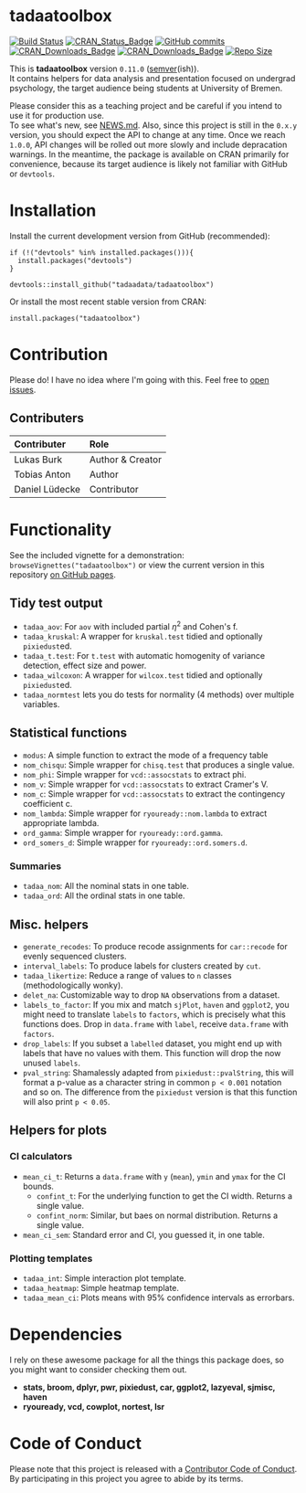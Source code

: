 
<!-- README.md is generated from README.Rmd. Please edit that file -->
tadaatoolbox
============

[![Build Status](https://travis-ci.org/tadaadata/tadaatoolbox.svg)](https://travis-ci.org/tadaadata/tadaatoolbox) [![CRAN\_Status\_Badge](https://www.r-pkg.org/badges/version/tadaatoolbox)](https://cran.r-project.org/package=tadaatoolbox) [![GitHub commits](https://img.shields.io/github/commits-since/tadaadata/tadaatoolbox/0.10.0.svg?maxAge=2592000)]() [![CRAN\_Downloads\_Badge](https://cranlogs.r-pkg.org/badges/grand-total/tadaatoolbox)](https://cran.r-project.org/package=tadaatoolbox) [![CRAN\_Downloads\_Badge](https://cranlogs.r-pkg.org/badges/tadaatoolbox)](https://cran.r-project.org/package=tadaatoolbox) [![Repo Size](https://reposs.herokuapp.com/?path=tadaadata/tadaatoolbox)](https://github.com/rexfinn/reposs)

This is **tadaatoolbox** version `0.11.0` ([semver](http://semver.org/)(ish)).<br /> It contains helpers for data analysis and presentation focused on undergrad psychology, the target audience being students at University of Bremen.

Please consider this as a teaching project and be careful if you intend to use it for production use.<br /> To see what's new, see [NEWS.md](https://github.com/tadaadata/tadaatoolbox/blob/master/NEWS.md).
Also, since this project is still in the `0.x.y` version, you should expect the API to change at any time. Once we reach `1.0.0`, API changes will be rolled out more slowly and include depracation warnings. In the meantime, the package is available on CRAN primarily for convenience, because its target audience is likely not familiar with GitHub or `devtools`.

Installation
============

Install the current development version from GitHub (recommended):

    if (!("devtools" %in% installed.packages())){
      install.packages("devtools")
    }

    devtools::install_github("tadaadata/tadaatoolbox")

Or install the most recent stable version from CRAN:

    install.packages("tadaatoolbox")

Contribution
============

Please do! I have no idea where I'm going with this. Feel free to [open issues](https://github.com/tadaadata/tadaatoolbox/issues).

Contributers
------------

| Contributer    | Role             |
|:---------------|:-----------------|
| Lukas Burk     | Author & Creator |
| Tobias Anton   | Author           |
| Daniel Lüdecke | Contributor      |

Functionality
=============

See the included vignette for a demonstration: `browseVignettes("tadaatoolbox")` or view the current version in this repository [on GitHub pages](https://tadaadata.github.io/tadaatoolbox/).

Tidy test output
----------------

-   `tadaa_aov`: For `aov` with included partial *η*<sup>2</sup> and Cohen's f.
-   `tadaa_kruskal`: A wrapper for `kruskal.test` tidied and optionally `pixiedust`ed.
-   `tadaa_t.test`: For `t.test` with automatic homogenity of variance detection, effect size and power.
-   `tadaa_wilcoxon`: A wrapper for `wilcox.test` tidied and optionally `pixiedust`ed.
-   `tadaa_normtest` lets you do tests for normality (4 methods) over multiple variables.

Statistical functions
---------------------

-   `modus`: A simple function to extract the mode of a frequency table
-   `nom_chisqu`: Simple wrapper for `chisq.test` that produces a single value.
-   `nom_phi`: Simple wrapper for `vcd::assocstats` to extract phi.
-   `nom_v`: Simple wrapper for `vcd::assocstats` to extract Cramer's V.
-   `nom_c`: Simple wrapper for `vcd::assocstats` to extract the contingency coefficient c.
-   `nom_lambda`: Simple wrapper for `ryouready::nom.lambda` to extract appropriate lambda.
-   `ord_gamma`: Simple wrapper for `ryouready::ord.gamma`.
-   `ord_somers_d`: Simple wrapper for `ryouready::ord.somers.d`.

### Summaries

-   `tadaa_nom`: All the nominal stats in one table.
-   `tadaa_ord`: All the ordinal stats in one table.

Misc. helpers
-------------

-   `generate_recodes`: To produce recode assignments for `car::recode` for evenly sequenced clusters.
-   `interval_labels`: To produce labels for clusters created by `cut`.
-   `tadaa_likertize`: Reduce a range of values to `n` classes (methodologically wonky).
-   `delet_na`: Customizable way to drop `NA` observations from a dataset.
-   `labels_to_factor`: If you mix and match `sjPlot`, `haven` and `ggplot2`, you might need to translate `labels` to `factors`, which is precisely what this functions does. Drop in `data.frame` with `label`, receive `data.frame` with `factors`.
-   `drop_labels`: If you subset a `labelled` dataset, you might end up with labels that have no values with them. This function will drop the now unused `labels`.
-   `pval_string`: Shamalessly adapted from `pixiedust::pvalString`, this will format a p-value as a character string in common `p < 0.001` notation and so on. The difference from the `pixiedust` version is that this function will also print `p < 0.05`.

Helpers for plots
-----------------

### CI calculators

-   `mean_ci_t`: Returns a `data.frame` with `y` (`mean`), `ymin` and `ymax` for the CI bounds.
    -   `confint_t`: For the underlying function to get the CI width. Returns a single value.
    -   `confint_norm`: Similar, but baes on normal distribution. Returns a single value.
-   `mean_ci_sem`: Standard error and CI, you guessed it, in one table.

### Plotting templates

-   `tadaa_int`: Simple interaction plot template.
-   `tadaa_heatmap`: Simple heatmap template.
-   `tadaa_mean_ci`: Plots means with 95% confidence intervals as errorbars.

Dependencies
============

I rely on these awesome package for all the things this package does, so you might want to consider checking them out.

-   **stats, broom, dplyr, pwr, pixiedust, car, ggplot2, lazyeval, sjmisc, haven**
-   **ryouready, vcd, cowplot, nortest, lsr**

Code of Conduct
===============

Please note that this project is released with a [Contributor Code of Conduct](CONDUCT.md). By participating in this project you agree to abide by its terms.
